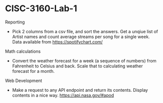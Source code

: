 # CISC-3160-Lab-1
Reporting
- Pick 2 columns from a csv file, and sort the answers. Get a unqiue list of Artist names and count average streams per song for a single week. Data available from https://spotifychart.com/

Math calculations
- Convert the weather forecast for a week (a sequence of numbers) from Fahrenheit to Celsius and back. Scale that to calculating weather forecast for a month.

Web Development
- Make a request to any API endpoint and return its contents. Display contents in a nice way. https://api.nasa.gov/#apod
